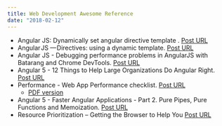 ```yaml
---
title: Web Development Awesome Reference
date: "2018-02-12"
---
```

* Angular JS: Dynamically set angular directive template . [Post URL](https://codereview.stackexchange.com/questions/153505/dynamically-set-angular-directive-template)
* Angular JS — Directives: using a dynamic template. [Post URL](https://medium.com/angularjs-meetup-south-london/angular-directives-using-a-dynamic-template-c3fb16d03c6d)
* Angular JS - Debugging performance problems in AngularJS with Batarang and Chrome DevTools. [Post URL](http://daginge.com/technology/2013/08/11/debugging-performance-problems-in-angularjs-with-batarang/)
* Angular 5 - 12 Things to Help Large Organizations Do Angular Right. [Post URL](https://blog.nrwl.io/12-things-to-help-large-organizations-do-angular-right-f261a798ad6b)
* Performance - Web App Performance checklist. [Post URL](https://www.smashingmagazine.com/2018/01/front-end-performance-checklist-2018-pdf-pages/)
    * [PDF version](https://www.dropbox.com/s/8h9lo8ee65oo9y1/front-end-performance-checklist-2018.pdf?dl=0)
* Angular 5 - Faster Angular Applications - Part 2. Pure Pipes, Pure Functions and Memoization. [Post URL](http://blog.mgechev.com/2017/11/12/faster-angular-applications-pure-pipes-memoization-pure-functions-part-2/#disqus_thread)
* Resource Prioritization – Getting the Browser to Help You [Post URL](https://developers.google.com/web/fundamentals/performance/resource-prioritization)